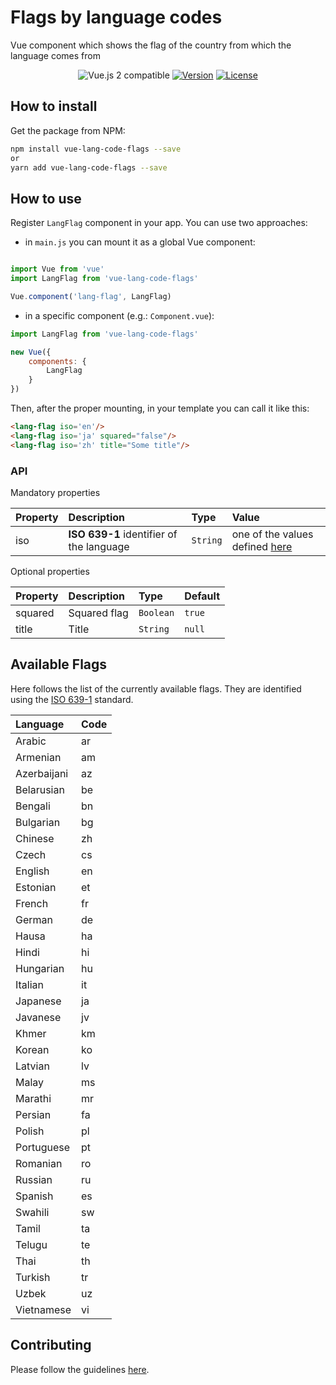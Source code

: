 # Flags by language codes
Vue component which shows the flag of the country from which the language comes from

<p align="center">
  <img src="https://img.shields.io/badge/vue%202.x-compatible-green.svg" alt="Vue.js 2 compatible">
  <a href="https://www.npmjs.com/package/vue-lang-code-flags"><img src="https://img.shields.io/badge/npm-1.0.8-blue.svg" alt="Version"></a>
  <a href="https://www.npmjs.com/package/vue-lang-code-flags"><img src="https://img.shields.io/badge/license-MIT-green.svg" alt="License"></a>
</p>

## How to install

Get the package from NPM:

```bash
npm install vue-lang-code-flags --save
or
yarn add vue-lang-code-flags --save
```

## How to use

Register `LangFlag` component in your app. You can use two approaches:

- in `main.js` you can mount it as a global Vue component:

```js

import Vue from 'vue'
import LangFlag from 'vue-lang-code-flags'

Vue.component('lang-flag', LangFlag)

```

- in a specific component (e.g.: `Component.vue`):


```js
import LangFlag from 'vue-lang-code-flags'

new Vue({
    components: {
        LangFlag
    }
})
```
Then, after the proper mounting, in your template you can call it like this:

```html
<lang-flag iso='en'/>
<lang-flag iso='ja' squared="false"/>
<lang-flag iso='zh' title="Some title"/>
```

### API

Mandatory properties

| Property | Description | Type | Value
|:--|:--|:--|:--|
| iso | **ISO 639-1** identifier of the language | `String` | one of the values defined [here](#available-flags) |

Optional properties

| Property | Description | Type | Default
|:--|:--|:--|:--|
| squared | Squared flag | `Boolean` | `true` |
| title | Title | `String` | `null` |

## Available Flags

Here follows the list of the currently available flags.
They are identified using the [ISO 639-1](https://en.wikipedia.org/wiki/List_of_ISO_639-1_codes) standard.

| Language | Code
|:--|:--|
| Arabic | ar |
| Armenian | am |
| Azerbaijani | az |
| Belarusian | be |
| Bengali | bn |
| Bulgarian | bg |
| Chinese | zh |
| Czech | cs |
| English | en |
| Estonian | et |
| French | fr |
| German | de |
| Hausa | ha |
| Hindi | hi |
| Hungarian | hu |
| Italian | it |
| Japanese | ja |
| Javanese | jv |
| Khmer | km |
| Korean | ko |
| Latvian | lv |
| Malay | ms |
| Marathi | mr |
| Persian | fa |
| Polish | pl |
| Portuguese | pt |
| Romanian | ro |
| Russian | ru |
| Spanish | es |
| Swahili | sw |
| Tamil | ta |
| Telugu | te |
| Thai | th |
| Turkish | tr |
| Uzbek | uz |
| Vietnamese | vi |

## Contributing

Please follow the guidelines [here](https://github.com/P3trur0/vue-country-flag/blob/master/CONTRIBUTING.md).
